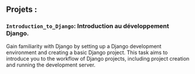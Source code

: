 ## Projets :

### `Introduction_to_Django`: Introduction au développement Django.
Gain familiarity with Django by setting up a Django development environment and creating a basic Django project. This task aims to introduce you to the workflow of Django projects, including project creation and running the development server.